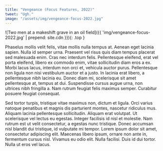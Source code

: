 ```yaml
---
title: "Vengeance (Focus Features, 2022)"
tweet: "Ugh."
image: "/assets/img/vengeance-focus-2022.jpg"
---
```


![Two men at a makeshift grave in an oil field]({{ 'img/vengeance-focus-2022.jpg' | prepend: site.cdn }}){: .top }

Phaselus mollis velit felis, vitae mollis nulla tempus at. Aenean eget lacinia sapien. Nulla id semper urna. Praesent vel risus quis diam tempus placerat sed malesuada enim. Cras nec interdum felis. Pellentesque eleifend, erat vel porta eleifend, libero ex commodo enim, vitae sollicitudin diam eros a ex. Morbi lacus lacus, interdum non orci et, vehicula auctor purus. Pellentesque non ligula non nisi vestibulum auctor et a justo. In lacinia erat libero, a pellentesque nibh lacinia eu. Donec diam mi, scelerisque sit amet pellentesque at, tempus at dui. Suspendisse cursus augue urna, non ultrices nibh fringilla a. Nam rutrum feugiat felis maximus semper. Curabitur posuere feugiat consequat.

Sed tortor turpis, tristique vitae maximus non, dictum et ligula. Orci varius natoque penatibus et magnis dis parturient montes, nascetur ridiculus mus. Aliquam lacinia pellentesque sollicitudin. Aliquam erat volutpat. Ut scelerisque vel lectus eu egestas. Integer facilisis id nisl et molestie. Nam rutrum est ut velit consectetur, a egestas nunc tristique. Donec accumsan nisl blandit dui tristique, id vulputate mi tempor. Lorem ipsum dolor sit amet, consectetur adipiscing elit. Maecenas libero ipsum, ornare non ante in, fermentum cursus nisl. Vivamus eu odio elit. Nulla facilisi. Duis id dui tortor. Nulla ut eros vel lacus.